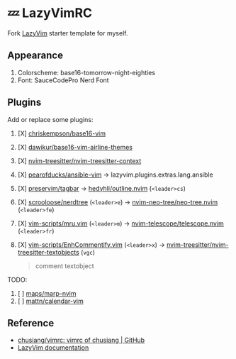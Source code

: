 # 💤 LazyVimRC

Fork [LazyVim](https://github.com/LazyVim/LazyVim) starter template for myself.

## Appearance

1. Colorscheme: base16-tomorrow-night-eighties
1. Font: SauceCodePro Nerd Font

## Plugins

Add or replace some plugins:

1. [X] [chriskempson/base16-vim][base16-vim]
1. [X] [dawikur/base16-vim-airline-themes][base16-vim-airline-themes]
1. [X] [nvim-treesitter/nvim-treesitter-context][nvim-treesitter-context]
1. [X] [pearofducks/ansible-vim][ansible-vim] -> lazyvim.plugins.extras.lang.ansible
1. [X] [preservim/tagbar][tagbar] -> [hedyhli/outline.nvim][outline.nvim] (`<leader>cs`)
1. [X] [scrooloose/nerdtree][nerdtree] (`<leader>e`) ->
        [nvim-neo-tree/neo-tree.nvim][neo-tree.nvim] (`<leader>fe`)
1. [X] [vim-scripts/mru.vim][mru.vim] (`<leader>m`) ->
        [nvim-telescope/telescope.nvim][telescope.nvim] (`<leader>fr`)
1. [X] [vim-scripts/EnhCommentify.vim][EnhCommentify.vim] (`<leader>x`) ->
        [nvim-treesitter/nvim-treesitter-textobjects][nvim-treesitter-textobjects] (`vgc`)

    > comment textobject

TODO:

1. [ ] [maps/marp-nvim][marp-nvim]
1. [ ] [mattn/calendar-vim][calendar-vim]

[EnhCommentify.vim]: https://github.com/vim-scripts/EnhCommentify.vim
[ansible-vim]: https://github.com/pearofducks/ansible-vim
[base16-vim-airline-themes]: https://github.com/dawikur/base16-vim-airline-themes
[base16-vim]: https://github.com/chriskempson/base16-vim
[calendar-vim]: https://github.com/mattn/calendar-vim
[marp-nvim]: https://github.com/mpas/marp-nvim
[mru.vim]: https://github.com/vim-scripts/mru.vim
[neo-tree.nvim]: https://github.com/nvim-neo-tree/neo-tree.nvim
[nerdtree]: https://github.com/preservim/nerdtree
[nvim-treesitter-context]: https://github.com/nvim-treesitter/nvim-treesitter-context
[nvim-treesitter-textobjects]: https://github.com/nvim-treesitter/nvim-treesitter-textobjects
[outline.nvim]: https://github.com/hedyhli/outline.nvim
[tagbar]: https://github.com/preservim/tagbar
[telescope.nvim]: https://github.com/nvim-telescope/telescope.nvim

## Reference

* [chusiang/vimrc: vimrc of chusiang | GitHub](https://github.com/chusiang/vimrc)
* [LazyVim documentation](https://lazyvim.github.io/installation)
